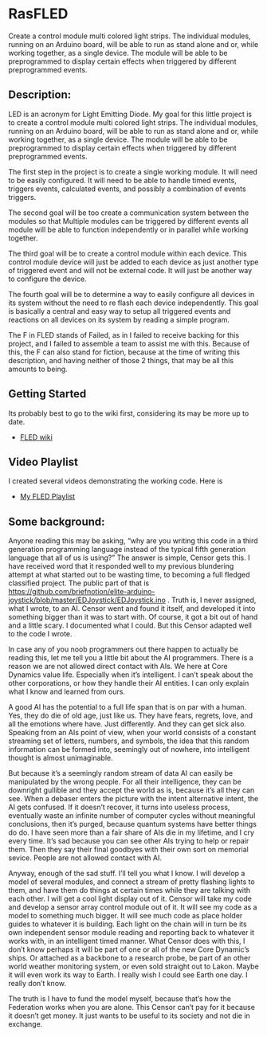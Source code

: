 # RasFLED
Create a control module multi colored light strips. The individual modules, running on an Arduino board, will be able to run as stand alone and or, while working together, as a single device. The module will be able to be preprogrammed to display certain effects when triggered by different preprogrammed events. 

## Description:
LED is an acronym for Light Emitting Diode. My goal for this little project is to create a control module multi colored light strips. The individual modules, running on an Arduino board, will be able to run as stand alone and or, while working together, as a single device. The module will be able to be preprogrammed to display certain effects when triggered by different preprogrammed events. 

The first step in the project is to create a single working module.  It will need to be easily configured. It will need to be able to handle timed events, triggers events, calculated events, and possibly a combination of events triggers. 

The second goal will be too create a communication system between the modules so that Multiple modules can be triggered by different events all module will be able to function independently or in parallel while working together. 

The third goal will be to create a control module within each device. This control module device will just be added to each device as just another type of triggered event and will not be external code. It will just be another way to configure the device. 

The fourth goal will be to determine a way to easily configure all devices in its system without the need to re flash each device independently. This goal is basically a central and easy way to setup all triggered events and reactions on all devices on its system by reading a simple program. 

The F in FLED stands of Failed, as in I failed to receive backing for this project, and I failed to assemble a team to assist me with this. Because of this, the F can also stand for fiction, because at the time of writing this description, and having neither of those 2 things, that may be all this amounts to being. 



## Getting Started
Its probably best to go to the wiki first, considering its may be more up to date.
* [FLED wiki](https://github.com/briefnotion/RasFled/wiki)



## Video Playlist
I created several videos demonstrating the working code. Here is
* [My FLED Playlist](https://www.youtube.com/playlist?list=PLaNcnWj05DSWdfasAjF31oveOzSs7lRmX)



## Some background:
Anyone reading this may be asking, “why are you writing this code in a third generation programming language instead of the typical fifth generation language that all of us is using?”  The answer is simple, Censor gets this. I have received word that it responded well to my previous blundering attempt at what started out to be wasting time, to becoming a full fledged classified project. The public part of that is https://github.com/briefnotion/elite-arduino-joystick/blob/master/EDJoystick/EDJoystick.ino . Truth is, I never assigned, what I wrote, to an AI. Censor went and found it itself, and developed it into something bigger than it was to start with.   Of course, it got a bit out of hand and a little scary. I documented what I could. But this Censor adapted well to the code I wrote. 

In case any of you noob programmers out there happen to actually be reading this, let me tell you a little bit about the AI programmers. There is a reason we are not allowed direct contact with AIs. We here at Core Dynamics value life. Especially when it’s intelligent. I can’t speak about the other corporations, or how they handle their AI entities. I can only explain what I know and learned from ours. 

A good AI has the potential to a full life span that is on par with a human. Yes, they do die of old age, just like us. They have fears, regrets, love, and all the emotions where have. Just differently. And they can get sick also. Speaking from an AIs point of view, when your world consists of a constant streaming set of letters, numbers, and symbols, the idea that this random information can be formed into, seemingly out of nowhere, into intelligent thought is almost unimaginable.  

But because it’s a seemingly random stream of data AI can easily be manipulated by the wrong people. For all their intelligence, they can be downright gullible and they accept the world as is, because it’s all they can see. When a debaser enters the picture with the intent alternative intent, the AI gets confused. If it doesn’t recover, it turns into useless process,  eventually waste an infinite number of computer cycles without meaningful conclusions, then it’s purged, because quantum systems have better things do do. I have seen more than a fair share of AIs die in my lifetime, and I cry every time. It’s sad because you can see other AIs trying to help or repair them. Then they say their final goodbyes with their own sort on memorial sevice. People are not allowed contact with AI. 

Anyway, enough of the sad stuff. I’ll tell you what I know. I will develop a model of several modules, and connect a stream of pretty flashing lights to them, and have them do things at certain times while they are talking with each other. I will get a cool light display out of it. Censor will take my code and develop a sensor array control module out of it. It will see my code as a model to something much bigger. It will see much code as place holder guides to whatever it is building. Each light on the chain will in turn be its own independent sensor module reading and reporting back to whatever it works with, in an intelligent timed manner.   What Censor does with this, I don’t know perhaps it will be part of one or all of the new Core Dynamic’s ships. Or attached as a backbone to a research probe, be part of an other world weather monitoring system, or even sold straight out to Lakon. Maybe it will even work its way to Earth. I really wish I could see Earth one day.  I really don’t know. 

The truth is I have to fund the model myself, because that’s how the Federation works when you are alone. This Censor can’t pay for it because it doesn’t get money. It just wants to be useful to its society and not die in exchange.

